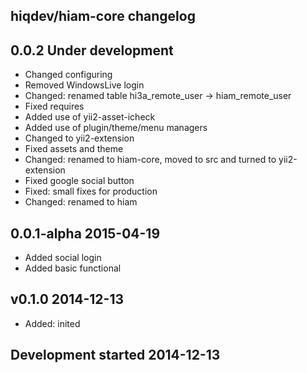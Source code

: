 hiqdev/hiam-core changelog
--------------------------

## 0.0.2 Under development

- Changed configuring
- Removed WindowsLive login
- Changed: renamed table hi3a_remote_user -> hiam_remote_user
- Fixed requires
- Added use of yii2-asset-icheck
- Added use of plugin/theme/menu managers
- Changed to yii2-extension
- Fixed assets and theme
- Changed: renamed to hiam-core, moved to src and turned to yii2-extension
- Fixed google social button
- Fixed: small fixes for production
- Changed: renamed to hiam

## 0.0.1-alpha 2015-04-19

- Added social login
- Added basic functional

## v0.1.0 2014-12-13

- Added: inited

## Development started 2014-12-13

